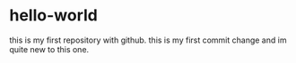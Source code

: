 # hello-world
this is my first repository with github.
this is my first commit change and im quite new to this one.
